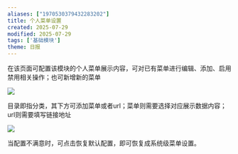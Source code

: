 ```yaml
---
aliases: ["1970530379432283202"]
title: 个人菜单设置
created: 2025-07-29
modified: 2025-07-29
tags: ['基础模块']
theme: 日报
---
```


在该页面可配置该模块的个人菜单展示内容，可对已有菜单进行编辑、添加、启用禁用相关操作；也可新增新的菜单

![](https://myhelpdoc.oss-cn-heyuan.aliyuncs.com/mdimages/6f643d7cb3681775fde474ac0c13ae7b.jpg)

目录即指分类，其下方可添加菜单或者url；菜单则需要选择对应展示数据内容；url则需要填写链接地址

![](https://myhelpdoc.oss-cn-heyuan.aliyuncs.com/mdimages/07c5be08f884b2269e3588396b0d0549.jpg)

当配置不满意时，可点击恢复默认配置，即可恢复成系统级菜单设置。

